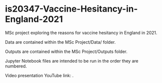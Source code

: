 # is20347-Vaccine-Hesitancy-in-England-2021
MSc project exploring the reasons for vaccine hesitancy in England in 2021.

Data are contained within the MSc Project/Data/ folder.

Outputs are contained within the MSc Project/Outputs folder.

Jupyter Notebook files are intended to be run in the order they are numbered.

Video presentation YouTube link: .
